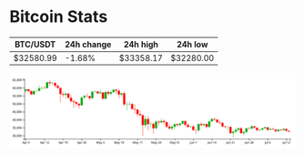 # Bitcoin Stats

BTC/USDT|24h change|24h high|24h low|
|---|---|---|---|
|$32580.99|-1.68%|$33358.17|$32280.00|

<img src="./chart.svg">
